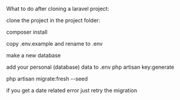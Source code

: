 What to do after cloning a laravel project:

clone the project
in the project folder:

composer install

copy .env.example and rename to .env

make a new database 

add your personal (database) data to .env
php artisan key:generate

php artisan migrate:fresh --seed

if you get a date related error just retry the migration 

